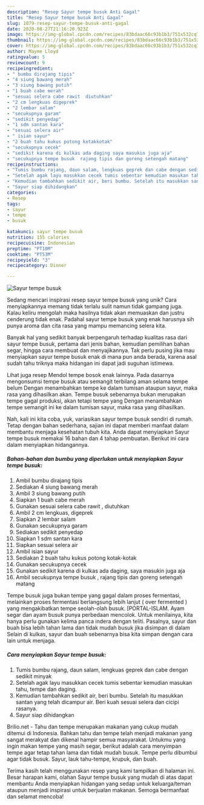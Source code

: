 ```yaml
---
description: "Resep Sayur tempe busuk Anti Gagal"
title: "Resep Sayur tempe busuk Anti Gagal"
slug: 1079-resep-sayur-tempe-busuk-anti-gagal
date: 2020-08-27T21:16:20.923Z
image: https://img-global.cpcdn.com/recipes/83bdaac66c93b1b3/751x532cq70/sayur-tempe-busuk-foto-resep-utama.jpg
thumbnail: https://img-global.cpcdn.com/recipes/83bdaac66c93b1b3/751x532cq70/sayur-tempe-busuk-foto-resep-utama.jpg
cover: https://img-global.cpcdn.com/recipes/83bdaac66c93b1b3/751x532cq70/sayur-tempe-busuk-foto-resep-utama.jpg
author: Mayme Lloyd
ratingvalue: 5
reviewcount: 9
recipeingredient:
- " bumbu dirajang tipis"
- "4 siung bawang merah"
- "3 siung bawang putih"
- "1 buah cabe merah"
- "sesuai selera cabe rawit  diutuhkan"
- "2 cm lengkuas digeprek"
- "2 lembar salam"
- "secukupnya garam"
- "sedikit penyedap"
- "1 sdm santan kara"
- "sesuai selera air"
- " isian sayur"
- "2 buah tahu kukus potong kotakkotak"
- "secukupnya cecek"
- "sedikit karena di kulkas ada daging saya masukin juga aja"
- "secukupnya tempe busuk  rajang tipis dan goreng setengah matang"
recipeinstructions:
- "Tumis bumbu rajang, daun salam, lengkuas geprek dan cabe dengan sedikit minyak"
- "Setelah agak layu masukkan cecek tumis sebentar kemudian masukan tahu, tempe dan daging."
- "Kemudian tambahkan sedikit air, beri bumbu. Setelah itu masukkan santan yang telah dicampur air. Beri kuah sesuai selera dan cicipi rasanya."
- "Sayur siap dihidangkan"
categories:
- Resep
tags:
- sayur
- tempe
- busuk

katakunci: sayur tempe busuk 
nutrition: 155 calories
recipecuisine: Indonesian
preptime: "PT10M"
cooktime: "PT53M"
recipeyield: "3"
recipecategory: Dinner

---
```



![Sayur tempe busuk](https://img-global.cpcdn.com/recipes/83bdaac66c93b1b3/751x532cq70/sayur-tempe-busuk-foto-resep-utama.jpg)

Sedang mencari inspirasi resep sayur tempe busuk yang unik? Cara menyiapkannya memang tidak terlalu sulit namun tidak gampang juga. Kalau keliru mengolah maka hasilnya tidak akan memuaskan dan justru cenderung tidak enak. Padahal sayur tempe busuk yang enak harusnya sih punya aroma dan cita rasa yang mampu memancing selera kita.

Banyak hal yang sedikit banyak berpengaruh terhadap kualitas rasa dari sayur tempe busuk, pertama dari jenis bahan, kemudian pemilihan bahan segar, hingga cara membuat dan menyajikannya. Tak perlu pusing jika mau menyiapkan sayur tempe busuk enak di mana pun anda berada, karena asal sudah tahu triknya maka hidangan ini dapat jadi suguhan istimewa.

Lihat juga resep Mendol tempe bosok enak lainnya. Pada dasarnya mengonsumsi tempe busuk atau semangit terbilang aman selama tempe belum Dengan menambahkan tempe ke dalam tumisan ataupun sayur, maka rasa yang dihasilkan akan. Tempe busuk sebenarnya bukan merupakan tempe gagal produksi, akan tetapi tempe yang Dengan menambahkan tempe semangit ini ke dalam tumisan sayur, maka rasa yang dihasilkan.


Nah, kali ini kita coba, yuk, variasikan sayur tempe busuk sendiri di rumah. Tetap dengan bahan sederhana, sajian ini dapat memberi manfaat dalam membantu menjaga kesehatan tubuh kita. Anda dapat menyiapkan Sayur tempe busuk memakai 16 bahan dan 4 tahap pembuatan. Berikut ini cara dalam menyiapkan hidangannya.

<!--inarticleads1-->

##### Bahan-bahan dan bumbu yang diperlukan untuk menyiapkan Sayur tempe busuk:

1. Ambil  bumbu dirajang tipis
1. Sediakan 4 siung bawang merah
1. Ambil 3 siung bawang putih
1. Siapkan 1 buah cabe merah
1. Gunakan sesuai selera cabe rawit , diutuhkan
1. Ambil 2 cm lengkuas, digeprek
1. Siapkan 2 lembar salam
1. Gunakan secukupnya garam
1. Sediakan sedikit penyedap
1. Siapkan 1 sdm santan kara
1. Siapkan sesuai selera air
1. Ambil  isian sayur
1. Sediakan 2 buah tahu kukus potong kotak-kotak
1. Gunakan secukupnya cecek
1. Gunakan sedikit karena di kulkas ada daging, saya masukin juga aja
1. Ambil secukupnya tempe busuk , rajang tipis dan goreng setengah matang


Tempe busuk juga bukan tempe yang gagal dalam proses fermentasi, melainkan proses fermentasi berlangsung lebih lanjut ( over fermented ) yang mengakibatkan tempe seolah-olah busuk. [PORTAL-ISLAM. Ayam segar dan ayam busuk punya perbedaan mencolok. Untuk menilainya, kita hanya perlu gunakan kelima panca indera dengan teliti. Pasalnya, sayur dan buah bisa lebih tahan lama dan tidak mudah busuk jika disimpan di dalam Selain di kulkas, sayur dan buah sebenarnya bisa kita simpan dengan cara lain untuk menjaga. 

<!--inarticleads2-->

##### Cara menyiapkan Sayur tempe busuk:

1. Tumis bumbu rajang, daun salam, lengkuas geprek dan cabe dengan sedikit minyak
1. Setelah agak layu masukkan cecek tumis sebentar kemudian masukan tahu, tempe dan daging.
1. Kemudian tambahkan sedikit air, beri bumbu. Setelah itu masukkan santan yang telah dicampur air. Beri kuah sesuai selera dan cicipi rasanya.
1. Sayur siap dihidangkan


Brilio.net - Tahu dan tempe merupakan makanan yang cukup mudah ditemui di Indonesia. Bahkan tahu dan tempe telah menjadi makanan yang sangat merakyat dan dikenal hampir semua masyarakat. Untukmu yang ingin makan tempe yang masih segar, berikut adalah cara menyimpan tempe agar tetap tahan lama dan tidak mudah busuk. Tempe perlu dibumbui agar tidak busuk. Sayur, lauk tahu-tempe, krupuk, dan buah. 

Terima kasih telah menggunakan resep yang kami tampilkan di halaman ini. Besar harapan kami, olahan Sayur tempe busuk yang mudah di atas dapat membantu Anda menyiapkan hidangan yang sedap untuk keluarga/teman ataupun menjadi inspirasi untuk berjualan makanan. Semoga bermanfaat dan selamat mencoba!
